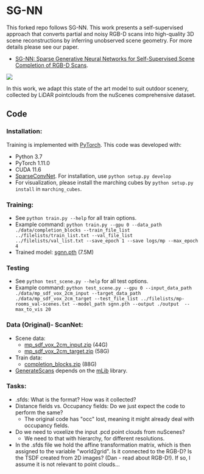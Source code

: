 # SG-NN

This forked repo follows SG-NN. This work presents a self-supervised approach that converts partial and noisy RGB-D scans into high-quality 3D scene reconstructions by inferring unobserved scene geometry. For more details please see our paper.
- [SG-NN: Sparse Generative Neural Networks for Self-Supervised Scene Completion of RGB-D Scans](https://arxiv.org/pdf/1912.00036.pdf).

[<img src="sgnn.jpg">](https://arxiv.org/abs/1912.00036)

In this work, we adapt this state of the art model to suit outdoor scenery, collected by LiDAR pointclouds from the nuScenes comprehensive dataset.

## Code
### Installation:  
Training is implemented with [PyTorch](https://pytorch.org/). This code was developed with:
- Python 3.7
- PyTorch 1.11.0
- CUDA 11.6
-  [SparseConvNet](https://github.com/facebookresearch/SparseConvNet). For installation, use `python setup.py develop`  
-  For visualization, please install the marching cubes by `python setup.py install` in `marching_cubes`.



### Training:  
* See `python train.py --help` for all train options. 
* Example command: `python train.py --gpu 0 --data_path ./data/completion_blocks --train_file_list ../filelists/train_list.txt --val_file_list ../filelists/val_list.txt --save_epoch 1 --save logs/mp --max_epoch 4`
* Trained model: [sgnn.pth](http://kaldir.vc.in.tum.de/adai/SGNN/sgnn.pth) (7.5M)

### Testing
* See `python test_scene.py --help` for all test options. 
* Example command: `python test_scene.py --gpu 0 --input_data_path ./data/mp_sdf_vox_2cm_input --target_data_path ./data/mp_sdf_vox_2cm_target --test_file_list ../filelists/mp-rooms_val-scenes.txt --model_path sgnn.pth --output ./output  --max_to_vis 20`

### Data (Original)- ScanNet:
* Scene data: 
  - [mp_sdf_vox_2cm_input.zip](http://kaldir.vc.in.tum.de/adai/SGNN/mp_sdf_vox_2cm_input.zip) (44G)
  - [mp_sdf_vox_2cm_target.zip](http://kaldir.vc.in.tum.de/adai/SGNN/mp_sdf_vox_2cm_target.zip) (58G)
* Train data:
  - [completion_blocks.zip](http://kaldir.vc.in.tum.de/adai/SGNN/completion_blocks.zip) (88G)
* [GenerateScans](datagen/GenerateScans) depends on the [mLib](https://github.com/niessner/mLib) library.


### Tasks:

* .sfds: What is the format? How was it collected? 
* Distance fields vs. Occupancy fields: Do we just expect the code to perform the same?
    - The original code has "occ" lost, meaning it might already deal with occupancy fields.
* Do we need to voxelize the input .pcd point clouds from nuScenes?
    - We need to that with hierarchy, for different resolutions.
* In the .sfds file we hold the affine transformation matrix, which is then assigned to the variable "world2grid". Is it connected to the RGB-D? Is the TSDF created from 2D images? (Dan - read about RGB-D!). If so, I assume it is not relevant to point clouds...



